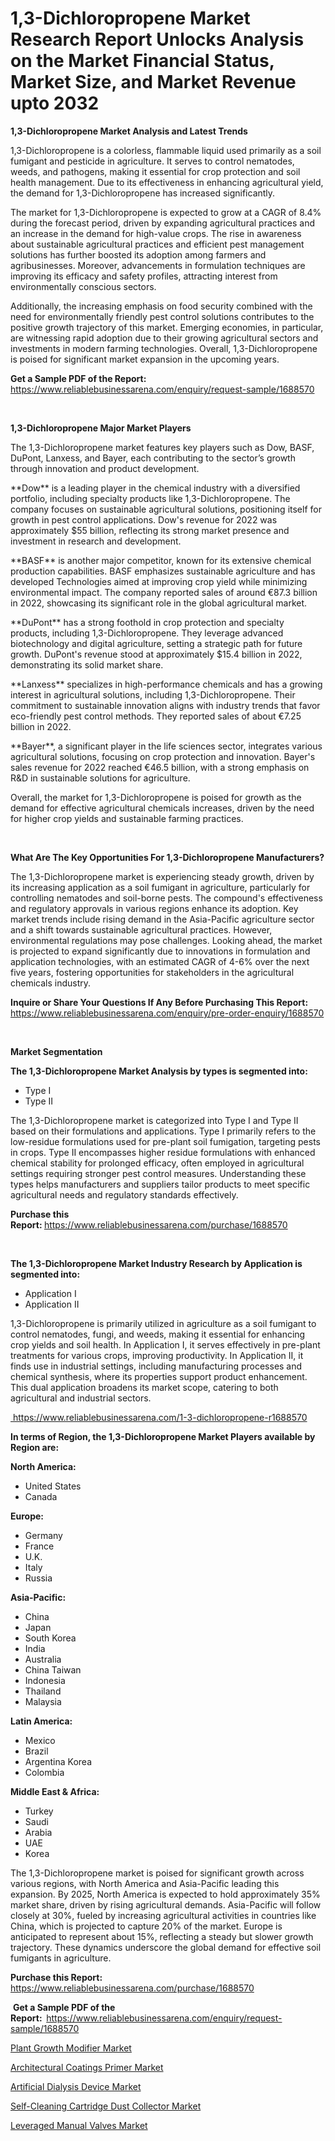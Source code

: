 <p><h1>1,3-Dichloropropene Market Research Report Unlocks Analysis on the Market Financial Status, Market Size, and Market Revenue upto 2032</h1></p><p><strong>1,3-Dichloropropene Market Analysis and Latest Trends</strong></p>
<p><p>1,3-Dichloropropene is a colorless, flammable liquid used primarily as a soil fumigant and pesticide in agriculture. It serves to control nematodes, weeds, and pathogens, making it essential for crop protection and soil health management. Due to its effectiveness in enhancing agricultural yield, the demand for 1,3-Dichloropropene has increased significantly.</p><p>The market for 1,3-Dichloropropene is expected to grow at a CAGR of 8.4% during the forecast period, driven by expanding agricultural practices and an increase in the demand for high-value crops. The rise in awareness about sustainable agricultural practices and efficient pest management solutions has further boosted its adoption among farmers and agribusinesses. Moreover, advancements in formulation techniques are improving its efficacy and safety profiles, attracting interest from environmentally conscious sectors.</p><p>Additionally, the increasing emphasis on food security combined with the need for environmentally friendly pest control solutions contributes to the positive growth trajectory of this market. Emerging economies, in particular, are witnessing rapid adoption due to their growing agricultural sectors and investments in modern farming technologies. Overall, 1,3-Dichloropropene is poised for significant market expansion in the upcoming years.</p></p>
<p><strong>Get a Sample PDF of the Report:&nbsp;</strong> <a href="https://www.reliablebusinessarena.com/enquiry/request-sample/1688570?utm_campaign=1995&utm_medium=2&utm_source=Github&utm_content=ia&utm_term=06012025&utm_id=13-dichloropropene">https://www.reliablebusinessarena.com/enquiry/request-sample/1688570</a></p>
<p>&nbsp;</p>
<p><strong>1,3-Dichloropropene Major Market Players</strong></p>
<p><p>The 1,3-Dichloropropene market features key players such as Dow, BASF, DuPont, Lanxess, and Bayer, each contributing to the sector’s growth through innovation and product development.</p><p>**Dow** is a leading player in the chemical industry with a diversified portfolio, including specialty products like 1,3-Dichloropropene. The company focuses on sustainable agricultural solutions, positioning itself for growth in pest control applications. Dow's revenue for 2022 was approximately $55 billion, reflecting its strong market presence and investment in research and development.</p><p>**BASF** is another major competitor, known for its extensive chemical production capabilities. BASF emphasizes sustainable agriculture and has developed Technologies aimed at improving crop yield while minimizing environmental impact. The company reported sales of around €87.3 billion in 2022, showcasing its significant role in the global agricultural market.</p><p>**DuPont** has a strong foothold in crop protection and specialty products, including 1,3-Dichloropropene. They leverage advanced biotechnology and digital agriculture, setting a strategic path for future growth. DuPont's revenue stood at approximately $15.4 billion in 2022, demonstrating its solid market share.</p><p>**Lanxess** specializes in high-performance chemicals and has a growing interest in agricultural solutions, including 1,3-Dichloropropene. Their commitment to sustainable innovation aligns with industry trends that favor eco-friendly pest control methods. They reported sales of about €7.25 billion in 2022.</p><p>**Bayer**, a significant player in the life sciences sector, integrates various agricultural solutions, focusing on crop protection and innovation. Bayer's sales revenue for 2022 reached €46.5 billion, with a strong emphasis on R&D in sustainable solutions for agriculture.</p><p>Overall, the market for 1,3-Dichloropropene is poised for growth as the demand for effective agricultural chemicals increases, driven by the need for higher crop yields and sustainable farming practices.</p></p>
<p>&nbsp;</p>
<p><strong>What Are The Key Opportunities For 1,3-Dichloropropene Manufacturers?</strong></p>
<p><p>The 1,3-Dichloropropene market is experiencing steady growth, driven by its increasing application as a soil fumigant in agriculture, particularly for controlling nematodes and soil-borne pests. The compound's effectiveness and regulatory approvals in various regions enhance its adoption. Key market trends include rising demand in the Asia-Pacific agriculture sector and a shift towards sustainable agricultural practices. However, environmental regulations may pose challenges. Looking ahead, the market is projected to expand significantly due to innovations in formulation and application technologies, with an estimated CAGR of 4-6% over the next five years, fostering opportunities for stakeholders in the agricultural chemicals industry.</p></p>
<p><strong>Inquire or Share Your Questions If Any Before Purchasing This Report:</strong> <a href="https://www.reliablebusinessarena.com/enquiry/pre-order-enquiry/1688570?utm_campaign=1995&utm_medium=2&utm_source=Github&utm_content=ia&utm_term=06012025&utm_id=13-dichloropropene">https://www.reliablebusinessarena.com/enquiry/pre-order-enquiry/1688570</a></p>
<p>&nbsp;</p>
<p><strong>Market Segmentation</strong></p>
<p><strong>The 1,3-Dichloropropene Market Analysis by types is segmented into:</strong></p>
<p><ul><li>Type I</li><li>Type II</li></ul></p>
<p><p>The 1,3-Dichloropropene market is categorized into Type I and Type II based on their formulations and applications. Type I primarily refers to the low-residue formulations used for pre-plant soil fumigation, targeting pests in crops. Type II encompasses higher residue formulations with enhanced chemical stability for prolonged efficacy, often employed in agricultural settings requiring stronger pest control measures. Understanding these types helps manufacturers and suppliers tailor products to meet specific agricultural needs and regulatory standards effectively.</p></p>
<p><strong>Purchase this Report:&nbsp;</strong><a href="https://www.reliablebusinessarena.com/purchase/1688570?utm_campaign=1995&utm_medium=2&utm_source=Github&utm_content=ia&utm_term=06012025&utm_id=13-dichloropropene">https://www.reliablebusinessarena.com/purchase/1688570</a></p>
<p>&nbsp;</p>
<p><strong>The 1,3-Dichloropropene Market Industry Research by Application is segmented into:</strong></p>
<p><ul><li>Application I</li><li>Application II</li></ul></p>
<p><p>1,3-Dichloropropene is primarily utilized in agriculture as a soil fumigant to control nematodes, fungi, and weeds, making it essential for enhancing crop yields and soil health. In Application I, it serves effectively in pre-plant treatments for various crops, improving productivity. In Application II, it finds use in industrial settings, including manufacturing processes and chemical synthesis, where its properties support product enhancement. This dual application broadens its market scope, catering to both agricultural and industrial sectors.</p></p>
<p><a href="https://www.reliablebusinessarena.com/1-3-dichloropropene-r1688570?utm_campaign=1995&utm_medium=2&utm_source=Github&utm_content=ia&utm_term=06012025&utm_id=13-dichloropropene">&nbsp;https://www.reliablebusinessarena.com/1-3-dichloropropene-r1688570</a></p>
<p><strong>In terms of Region, the 1,3-Dichloropropene Market Players available by Region are:</strong></p>
<p>
    <p> <strong> North America: </strong>
        <ul>
            <li>United States</li>
            <li>Canada</li>
        </ul>
        </p> 
    <p> <strong> Europe: </strong>
        <ul>
            <li>Germany</li>
            <li>France</li>
            <li>U.K.</li>
            <li>Italy</li>
            <li>Russia</li>
        </ul>
        </p> 
    <p> <strong> Asia-Pacific: </strong>
        <ul>
            <li>China</li>
            <li>Japan</li>
            <li>South Korea</li>
            <li>India</li>
            <li>Australia</li>
            <li>China Taiwan</li>
            <li>Indonesia</li>
            <li>Thailand</li>
            <li>Malaysia</li>
        </ul>
        </p> 
    <p> <strong> Latin America: </strong>
        <ul>
            <li>Mexico</li>
            <li>Brazil</li>
            <li>Argentina Korea</li>
            <li>Colombia</li>
        </ul>
        </p> 
    <p> <strong> Middle East & Africa: </strong>
        <ul>
            <li>Turkey</li>
            <li>Saudi</li>
            <li>Arabia</li>
            <li>UAE</li>
            <li>Korea</li>
        </ul>
    </p>
    </p>
<p><p>The 1,3-Dichloropropene market is poised for significant growth across various regions, with North America and Asia-Pacific leading this expansion. By 2025, North America is expected to hold approximately 35% market share, driven by rising agricultural demands. Asia-Pacific will follow closely at 30%, fueled by increasing agricultural activities in countries like China, which is projected to capture 20% of the market. Europe is anticipated to represent about 15%, reflecting a steady but slower growth trajectory. These dynamics underscore the global demand for effective soil fumigants in agriculture.</p></p>
<p><strong>Purchase this Report: </strong><a href="https://www.reliablebusinessarena.com/purchase/1688570?utm_campaign=1995&utm_medium=2&utm_source=Github&utm_content=ia&utm_term=06012025&utm_id=13-dichloropropene">https://www.reliablebusinessarena.com/purchase/1688570</a></p>
<p>&nbsp;<strong>Get a Sample PDF of the Report:&nbsp;&nbsp;</strong><a href="https://www.reliablebusinessarena.com/enquiry/request-sample/1688570?utm_campaign=1995&utm_medium=2&utm_source=Github&utm_content=ia&utm_term=06012025&utm_id=13-dichloropropene">https://www.reliablebusinessarena.com/enquiry/request-sample/1688570</a></p>
<p><strong></strong></p>
<p><p><a href="https://www.linkedin.com/pulse/market-study-global-plant-growth-modifier-2025-2032-size-revenue-gw2yf?utm_campaign=1995&utm_medium=2&utm_source=Github&utm_content=ia&utm_term=06012025&utm_id=13-dichloropropene">Plant Growth Modifier Market</a></p><p><a href="https://www.linkedin.com/pulse/market-insights-architectural-coatings-primer-149-cagr-ivvef?utm_campaign=1995&utm_medium=2&utm_source=Github&utm_content=ia&utm_term=06012025&utm_id=13-dichloropropene">Architectural Coatings Primer Market</a></p><p><a href="https://www.linkedin.com/pulse/artificial-dialysis-device-market-trends-strategic-insights-kjytf?utm_campaign=1995&utm_medium=2&utm_source=Github&utm_content=ia&utm_term=06012025&utm_id=13-dichloropropene">Artificial Dialysis Device Market</a></p><p><a href="https://www.linkedin.com/pulse/self-cleaning-cartridge-dust-collector-market-dynamics-projections-lapuf?utm_campaign=1995&utm_medium=2&utm_source=Github&utm_content=ia&utm_term=06012025&utm_id=13-dichloropropene">Self-Cleaning Cartridge Dust Collector Market</a></p><p><a href="https://www.linkedin.com/pulse/forecasts-growth-opportunities-leveraged-manual-valves-epyjf?utm_campaign=1995&utm_medium=2&utm_source=Github&utm_content=ia&utm_term=06012025&utm_id=13-dichloropropene">Leveraged Manual Valves Market</a></p></p>